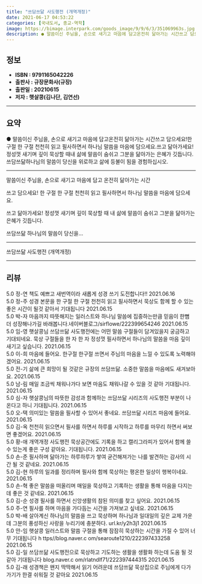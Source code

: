 ```yaml
---
title: "쓰담쓰닮 사도행전 (개역개정)"
date: 2021-06-17 04:53:22
categories: [국내도서, 종교-역학]
image: https://bimage.interpark.com/goods_image/9/9/6/3/351069963s.jpg
description: ● 말씀이신 주님을, 손으로 새기고 마음에 담고온전히 닮아가는 시간쓰고 담으세요!한 구절 한 구절 천천히 읽고 필사하면서 하나님 말씀을 마음에 담으세요.쓰고 닮아가세요!정성껏 새기며 깊이 묵상할 때내 삶에 말씀이 숨쉬고 그분을 닮아가는 은혜가 깃듭니다.쓰담쓰닮하나님의 말씀이 당신을 위
---
```


## **정보**

- **ISBN : 9791165042226**
- **출판사 : 규장문화사(규장)**
- **출판일 : 20210615**
- **저자 : 햇살콩(김나단, 김연선)**

------



## **요약**

●  말씀이신 주님을, 손으로 새기고 마음에 담고온전히 닮아가는 시간쓰고 담으세요!한 구절 한 구절 천천히 읽고 필사하면서 하나님 말씀을 마음에 담으세요.쓰고 닮아가세요!정성껏 새기며 깊이 묵상할 때내 삶에 말씀이 숨쉬고 그분을 닮아가는 은혜가 깃듭니다.쓰담쓰닮하나님의 말씀이 당신을 위로하고 삶에 등불이 됨을 경험하십시오.

------

말씀이신 주님을, 손으로 새기고 마음에 담고
온전히 닮아가는 시간

쓰고 담으세요!
한 구절 한 구절 천천히 읽고 필사하면서 
하나님 말씀을 마음에 담으세요.

쓰고 닮아가세요!
정성껏 새기며 깊이 묵상할 때
내 삶에 말씀이 숨쉬고 그분을 닮아가는 은혜가 깃듭니다.

쓰담쓰닮
하나님의 말씀이 당신을... 

------


쓰담쓰닮 사도행전 (개역개정) 

------


## **리뷰** 

5.0 정-연 책도 예쁘고 새번역이라 새롭게 성경 쓰기 도전합니다!!  2021.06.16 <br/>5.0 정-주 성경 본문을 한 구절 한 구절 천천히 읽고 필사하면서 묵상도 함께 할 수 있는 좋은 시간이 될것 같아서 기대됩니다 2021.06.15 <br/>5.0 박-자 마음까지 따뜻해지는 일러스트와 하나님 말씀에 집중하는만큼 믿음이 한뼘 더 성장해나가길 바래봅니다.네이버블로그/sirflowe/222399654246 2021.06.15 <br/>5.0 임-영 햇살콩님 쓰담쓰닮 사도행전에는 어떤 말씀 구절들이 담겨있을지 궁금하고 기대되네요. 묵상 구절들을 한 자 한 자 정성껏 필사하면서 하나님의 말씀을 마음 깊이 새기고 싶습니다. 2021.06.15 <br/>5.0 이-희 마음에 들어요. 한구절 한구절 쓰면서 주님의 마음을 느낄 수 있도록 노력해야겠어요. 2021.06.15 <br/>5.0 전-기 삶에 큰 희망이 될 것같은 규장의 쓰담쓰닮. 소중한 말씀을 마음에도 새겨보아요. 2021.06.15 <br/>5.0 남-림 매일 조금씩 채워나가다 보면 마음도 채워나갈 수 있을 것 같아 기대됩니다. 2021.06.15 <br/>5.0 심-자 햇살콩님의 따뜻한 감성과 함께하는 쓰담쓰닮 시리즈의 사도행전 부분이 나온다고 하니 기대됩니다. 2021.06.15 <br/>5.0 오-택 의미있는 말씀을 필사할 수 있어서 좋네요. 쓰담쓰닮 시리즈  마음에 들어요. 2021.06.15 <br/>5.0 김-옥 천천히 읽으면서 필사를 하면서 하루를 시작하고 하루를 마무리 하면서 써보면 좋겠어요. 2021.06.15 <br/>5.0 황-애 개역개정 사도행전 묵상공간에도 기록을 하고 캘리그라피가 있어서 함께 쓸 수 있는게 좋은 구성 같아요. 기대됩니다. 2021.06.15 <br/>5.0 손-준 필사하며 닮아가는 하루하루가 쌓여 굳건해져가는 나를 발견하는 감사의 시간 될 것 같네요. 2021.06.15 <br/>5.0 김-현 하루의 일과를 정리하며 필사와 함께 묵상하는 평온한 일상이 행복이네요. 2021.06.15 <br/>5.0 손-혁 좋은 말씀을 떠올리며 매일을 묵상하고 기록하는 생활을 통해 마음을 다지는데 좋은 것 같네요. 2021.06.15 <br/>5.0 김-순 성경 필사를 하면서 신앙생활의 참된 의미를 찾고 싶어요. 2021.06.15 <br/>5.0 주-연 필사를 하며 마음을 가다듬는 시간을 가져보고 싶네요. 2021.06.15 <br/>5.0 박-배 살아계신 하나님의 말씀을 쓰고 묵상하며 하나님과 일대일의 깊은 교제 가운데 그분의 풍성하신 사랑을 누리기에 충분하다.  url.kr/y2h3j1 2021.06.15 <br/>5.0 안-임 햇살콩 일러스트와 말씀 구절을 통해 잠잠히 묵상하는 시간을 가질 수 있어 너무 기대됩니다 h ttps//blog.naver.c om/searoute1210/222397433258 2021.06.15 <br/>5.0 김-일 쓰담쓰닮 사도행전으로 묵상하고 기도하는 생활을 생활화 하는데 도움 될 것 같아 기대됩니다 blog.naver.c om/rlatndlf71/222397444315 2021.06.15 <br/>5.0 김-래 성경책은 왠지 딱딱해서 읽기 어려운데 쓰담쓰닮 묵상집으로 주님에게 다가가기가 한결 쉬워질 것 같아요 2021.06.15 <br/>